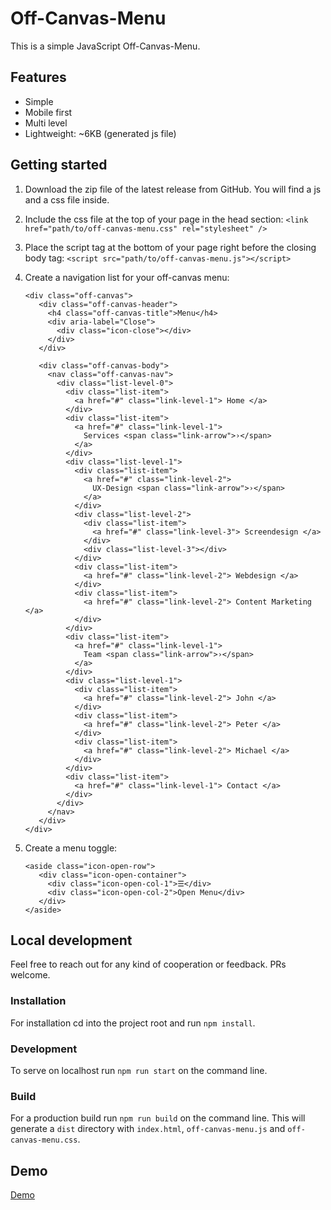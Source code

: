 # Off-Canvas-Menu

This is a simple JavaScript Off-Canvas-Menu.

## Features

- Simple
- Mobile first
- Multi level
- Lightweight: ~6KB (generated js file)

## Getting started

1. Download the zip file of the latest release from GitHub. You will find a js and a css file inside.
2. Include the css file at the top of your page in the head section:
   `<link href="path/to/off-canvas-menu.css" rel="stylesheet" />`
3. Place the script tag at the bottom of your page right before the closing body tag:
   `<script src="path/to/off-canvas-menu.js"></script>`
4. Create a navigation list for your off-canvas menu:
   ```
   <div class="off-canvas">
      <div class="off-canvas-header">
        <h4 class="off-canvas-title">Menu</h4>
        <div aria-label="Close">
          <div class="icon-close"></div>
        </div>
      </div>
   
      <div class="off-canvas-body">
        <nav class="off-canvas-nav">
          <div class="list-level-0">
            <div class="list-item">
              <a href="#" class="link-level-1"> Home </a>
            </div>
            <div class="list-item">
              <a href="#" class="link-level-1">
                Services <span class="link-arrow">›</span>
              </a>
            </div>
            <div class="list-level-1">
              <div class="list-item">
                <a href="#" class="link-level-2">
                  UX-Design <span class="link-arrow">›</span>
                </a>
              </div>
              <div class="list-level-2">
                <div class="list-item">
                  <a href="#" class="link-level-3"> Screendesign </a>
                </div>
                <div class="list-level-3"></div>
              </div>
              <div class="list-item">
                <a href="#" class="link-level-2"> Webdesign </a>
              </div>
              <div class="list-item">
                <a href="#" class="link-level-2"> Content Marketing </a>
              </div>
            </div>
            <div class="list-item">
              <a href="#" class="link-level-1">
                Team <span class="link-arrow">›</span>
              </a>
            </div>
            <div class="list-level-1">
              <div class="list-item">
                <a href="#" class="link-level-2"> John </a>
              </div>
              <div class="list-item">
                <a href="#" class="link-level-2"> Peter </a>
              </div>
              <div class="list-item">
                <a href="#" class="link-level-2"> Michael </a>
              </div>
            </div>
            <div class="list-item">
              <a href="#" class="link-level-1"> Contact </a>
            </div>
          </div>
        </nav>
      </div>
   </div>
   ```

5. Create a menu toggle:
   ```
   <aside class="icon-open-row">
      <div class="icon-open-container">
        <div class="icon-open-col-1">☰</div>
        <div class="icon-open-col-2">Open Menu</div>
      </div>
   </aside>
   ```

## Local development

Feel free to reach out for any kind of cooperation or feedback. PRs welcome.

### Installation

For installation cd into the project root and run `npm install`.

### Development

To serve on localhost run `npm run start` on the command line.

### Build

For a production build run `npm run build` on the command line.
This will generate a `dist` directory with `index.html`, `off-canvas-menu.js` and `off-canvas-menu.css`.

## Demo

[Demo](http://off-canvas-menu.mgnmrt.com)
